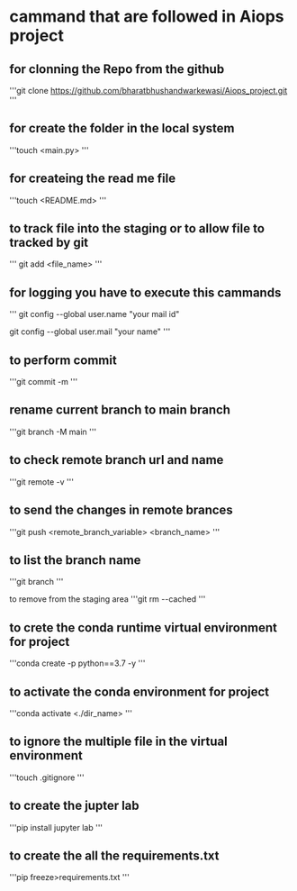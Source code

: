 # cammand that are followed in Aiops project
## for clonning the Repo from the github 
'''git clone https://github.com/bharatbhushandwarkewasi/Aiops_project.git 
'''

## for create the folder in the local system
 '''touch <main.py> 
 '''

## for createing the read me file
 '''touch <README.md> 
 '''

## to track file into the staging or to allow file to tracked by git 
''' git add <file_name> 
'''

## for logging you have to execute this cammands 
'''
git config --global user.name "your mail id"

git config --global user.mail "your name" 
'''

## to perform commit 
'''git commit -m 
'''

## rename current branch to main branch 
'''git branch -M main
'''

## to check remote branch url and name 
'''git remote -v 
'''

## to send the changes in remote brances
'''git push <remote_branch_variable> <branch_name>
'''

## to list the branch name 
'''git branch 
'''

to remove from the staging area 
'''git rm --cached
 '''

## to crete the conda runtime virtual environment for project 
'''conda create -p python==3.7 -y
'''

## to activate the conda environment for project
'''conda activate <./dir_name>
'''

## to ignore the multiple file in the virtual environment
'''touch .gitignore
'''

## to create the jupter lab 
'''pip install jupyter lab
'''

## to create the all the requirements.txt
'''pip freeze>requirements.txt
'''
